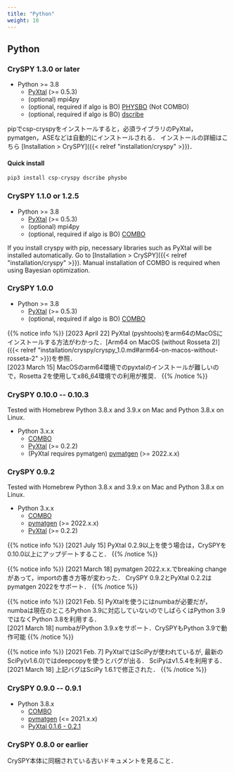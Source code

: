 ```yaml
---
title: "Python"
weight: 10
---
```


## Python
### CrySPY 1.3.0 or later
+ Python >= 3.8
  - [PyXtal](https://github.com/qzhu2017/PyXtal)<i class="fas fa-external-link-alt"></i> (>= 0.5.3)
  - (optional) mpi4py
  - (optional, required if algo is BO) [PHYSBO](https://www.pasums.issp.u-tokyo.ac.jp/physbo/en/about)<i class="fas fa-external-link-alt"></i> (Not COMBO)
  - (optional, required if algo is BO) [dscribe](https://singroup.github.io/dscribe/latest)<i class="fas fa-external-link-alt"></i>

pipでcsp-cryspyをインストールすると，必須ライブラリのPyXtal，pymatgen，ASEなどは自動的にインストールされる．
インストールの詳細はこちら [Installation > CrySPY]({{< relref "installation/cryspy" >}})．

#### Quick install
``` bash
pip3 install csp-cryspy dscribe physbo
```

### CrySPY 1.1.0 or 1.2.5

+ Python >= 3.8
  - [PyXtal](https://github.com/qzhu2017/PyXtal)<i class="fas fa-external-link-alt"></i> (>= 0.5.3)
  - (optional) mpi4py
  - (optional, required if algo is BO) [COMBO](https://github.com/Tomoki-YAMASHITA/combo3)<i class="fas fa-external-link-alt"></i>

If you install cryspy with pip, necessary libraries such as PyXtal will be installed automatically.
Go to [Installation > CrySPY]({{< relref "installation/cryspy" >}}).
Manual installation of COMBO is required when using Bayesian optimization.

### CrySPY 1.0.0

+ Python >= 3.8
  - [PyXtal](https://github.com/qzhu2017/PyXtal)<i class="fas fa-external-link-alt"></i> (>= 0.5.3)
  - (optional, required if algo is BO) [COMBO](https://github.com/Tomoki-YAMASHITA/combo3)<i class="fas fa-external-link-alt"></i>

{{% notice info %}}
[2023 April 22] PyXtal (pyshtools)をarm64のMacOSにインストールする方法がわかった．[Arm64 on MacOS (without Rosseta 2)]({{< relref "installation/cryspy/cryspy_1.0.md#arm64-on-macos-without-rosseta-2" >}})を参照．  
[2023 March 15]
MacOSのarm64環境でのpyxtalのインストールが難しいので，Rosetta 2を使用してx86_64環境での利用が推奨．
{{% /notice %}}

### CrySPY 0.10.0 -- 0.10.3
Tested with Homebrew Python 3.8.x and 3.9.x on Mac and Python 3.8.x on Linux.

+ Python 3.x.x
  - [COMBO](https://github.com/Tomoki-YAMASHITA/combo3)<i class="fas fa-external-link-alt"></i>
  - [PyXtal](https://github.com/qzhu2017/PyXtal)<i class="fas fa-external-link-alt"></i> (>= 0.2.2)
  - (PyXtal requires pymatgen) [pymatgen](https://pymatgen.org/)<i class="fas fa-external-link-alt"></i> (>= 2022.x.x)

### CrySPY 0.9.2

Tested with Homebrew Python 3.8.x and 3.9.x on Mac and Python 3.8.x on Linux.

+ Python 3.x.x
  - [COMBO](https://github.com/Tomoki-YAMASHITA/combo3)<i class="fas fa-external-link-alt"></i>
  - [pymatgen](https://pymatgen.org/)<i class="fas fa-external-link-alt"></i> (>= 2022.x.x)
  - [PyXtal](https://github.com/qzhu2017/PyXtal)<i class="fas fa-external-link-alt"></i> (>= 0.2.2)

{{% notice info %}}
[2021 July 15]
PyXtal 0.2.9以上を使う場合は，CrySPYを0.10.0以上にアップデートすること．
{{% /notice %}}

{{% notice info %}}
[2021 March 18]
pymatgen 2022.x.x.でbreaking changeがあって，importの書き方等が変わった． CrySPY 0.9.2とPyXtal 0.2.2はpymatgen 2022をサポート．
{{% /notice %}}

{{% notice info %}}
[2021 Feb. 5]
PyXtalを使うにはnumbaが必要だが，numbaは現在のところPython 3.9に対応していないのでしばらくはPython 3.9ではなくPython 3.8を利用する．  
[2021 March 18]
numbaがPython 3.9.xをサポート．CrySPYもPython 3.9で動作可能
{{% /notice %}}

{{% notice info %}}
[2021 Feb. 7]
PyXtalではSciPyが使われているが, 最新のSciPy(v1.6.0)ではdeepcopyを使うとバグが出る．
SciPyはv1.5.4を利用する．  
[2021 March 18] 上記バグはSciPy 1.6.1で修正された．
{{% /notice %}}

### CrySPY 0.9.0 -- 0.9.1

+ Python 3.8.x
  - [COMBO](https://github.com/Tomoki-YAMASHITA/combo3)<i class="fas fa-external-link-alt"></i>
  - [pymatgen](https://pymatgen.org/)<i class="fas fa-external-link-alt"></i> (<= 2021.x.x)
  - [PyXtal 0.1.6 - 0.2.1](https://github.com/qzhu2017/PyXtal)<i class="fas fa-external-link-alt"></i>



### CrySPY 0.8.0 or earlier

CrySPY本体に同梱されている古いドキュメントを見ること．


